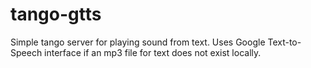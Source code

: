 # tango-gtts
Simple tango server for playing sound from text. Uses Google Text-to-Speech interface if an mp3 file for text does not exist locally.
